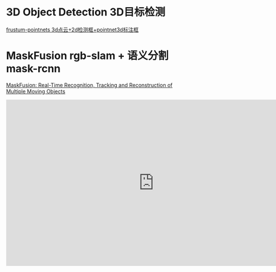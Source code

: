 #  3D Object Detection 3D目标检测
[frustum-pointnets 3d点云+2d检测框+pointnet3d标注框 ](https://github.com/Ewenwan/frustum-pointnets)

# MaskFusion rgb-slam + 语义分割mask-rcnn 
[MaskFusion: Real-Time Recognition, Tracking and Reconstruction of Multiple Moving Objects](https://arxiv.org/pdf/1804.09194.pdf)

<iframe 
    width="800" 
    height="450" 
    src="http://visual.cs.ucl.ac.uk/pubs/maskfusion/MaskFusion.webm"
    frameborder="0" 
    allowfullscreen>
</iframe>
